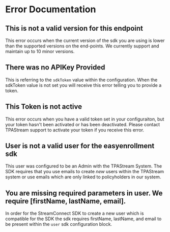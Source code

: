 # Error Documentation

## This is not a valid version for this endpoint
This error occurs when the current version of the sdk you are using is lower than
the supported versions on the end-points. We currently support and maintain up to
10 minor versions.

## There was no APIKey Provided
This is referring to the `sdkToken` value within the configuration. When the sdkToken value is not set you will receive this error telling you to provide a token.

## This Token is not active
This error occurs when you have a valid token set in your configuraiton, but your token hasn't been activated or has been deactivated. Please contact TPAStream support to activate your token if you receive this error.

## User is not a valid user for the easyenrollment sdk
This user was configured to be an Admin with the TPAStream System. The SDK requires that you use emails to create *new* users within the TPAStream system or use emails which are only linked to policyholders in our system.

## You are missing required parameters in user. We require [firstName, lastName, email].
In order for the StreamConnect SDK to create a new user which is compatible for the SDK the sdk requires firstName, lastName, and email to be present within the `user` sdk configuration block.